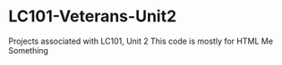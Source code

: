 # LC101-Veterans-Unit2
Projects associated with LC101, Unit 2
This code is mostly for HTML Me Something
